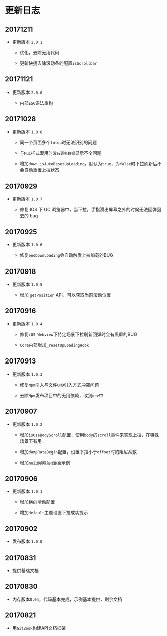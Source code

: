# 更新日志

## 20171211

- 更新版本 `2.0.1`

    - 优化，去除无用代码
    
    - 更新快捷去除滚动条的配置`isScrollbar`

## 20171121

- 更新版本 `2.0.0`

    - 内部`ES6`语法重构

## 20171028

- 更新版本 `1.0.8`

    - 同一个页面多个`totop`时无法识别的问题
    
    - 与`Mui`样式混用时`没有更多数据`显示不全问题
    
    - 增加`down.isAutoResetUpLoading`，默认为`true`，为`false`时下拉刷新后不会自动重置上拉状态
    
## 20170929

- 更新版本 `1.0.7`

    - 修复 IOS 下 UC 浏览器中，当下拉，手指滑出屏幕之外的时候无法回弹回去的 bug
    
## 20170925

- 更新版本 `1.0.6`

    - 修复`endDownLoading`会自动触发上拉加载的BUG

## 20170918

- 更新版本 `1.0.5`

    - 增加 `getPosition` API，可以获取当前滚动位置

## 20170916

- 更新版本 `1.0.4`

    - 修复`iOS Webview`下特定场景下拉刷新回弹时会有黑屏的BUG
    
    - `Core`内部增加`_resetUpLoadingHook`

## 20170913

- 更新版本 `1.0.3`

    - 修复`Npm`引入与文件`UMD`引入方式冲突问题
    
    - 去除`Npm`发布项目中的无用依赖，改到`dev`中

## 20170907

- 更新版本 `1.0.2`

    - 增加`isUseBodyScroll`配置，使用`body`的`scroll`事件来实现上拉，在特殊场景下有用
    
    - 增加`dampRateBegin`配置，设置下拉小于`offset`时的阻尼系数
    
    - 增加`mui透明导航栏嵌套`示例

## 20170906

- 更新版本 `1.0.1`

    - 增加横向滑动配置
    
    - 增加`default`主题设置下拉成功提示

## 20170902

- 发布版本 `1.0.0`

## 20170831

- 提供基础文档

## 20170830

- 内存版本`0.04`，代码基本完成，示例基本提供，剩余文档

## 20170821

- 用`GitBook`构建API文档框架